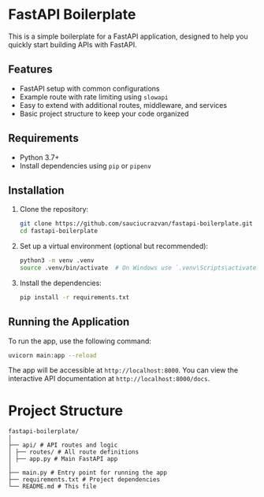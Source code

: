 # FastAPI Boilerplate

This is a simple boilerplate for a FastAPI application, designed to help you quickly start building APIs with FastAPI.

## Features

- FastAPI setup with common configurations
- Example route with rate limiting using `slowapi`
- Easy to extend with additional routes, middleware, and services
- Basic project structure to keep your code organized

## Requirements

- Python 3.7+
- Install dependencies using `pip` or `pipenv`

## Installation

1. Clone the repository:
   ```bash
   git clone https://github.com/sauciucrazvan/fastapi-boilerplate.git
   cd fastapi-boilerplate
   ```
2. Set up a virtual environment (optional but recommended):

   ```bash
   python3 -m venv .venv
   source .venv/bin/activate  # On Windows use `.venv\Scripts\activate`
   ```

3. Install the dependencies:

   ```bash
   pip install -r requirements.txt
   ```

## Running the Application

To run the app, use the following command:

 ```bash
 uvicorn main:app --reload
 ```

The app will be accessible at `http://localhost:8000`. You can view the interactive API documentation at `http://localhost:8000/docs`.

# Project Structure

 ```
 fastapi-boilerplate/
 │
 ├── api/ # API routes and logic
 │ ├── routes/ # All route definitions
 │ ├── app.py # Main FastAPI app
 │
 ├── main.py # Entry point for running the app
 ├── requirements.txt # Project dependencies
 └── README.md # This file
 ```
